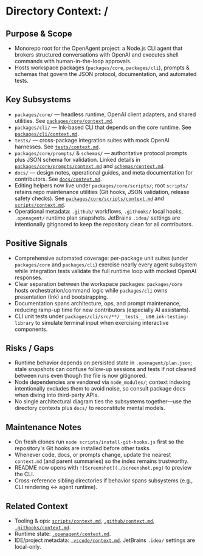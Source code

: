 # Directory Context: /

## Purpose & Scope

- Monorepo root for the OpenAgent project: a Node.js CLI agent that brokers structured conversations with OpenAI and executes shell commands with human-in-the-loop approvals.
- Hosts workspace packages (`packages/core`, `packages/cli`), prompts & schemas that govern the JSON protocol, documentation, and automated tests.

## Key Subsystems

- `packages/core/` — headless runtime, OpenAI client adapters, and shared utilities. See [`packages/core/context.md`](packages/core/context.md).
- `packages/cli/` — Ink-based CLI that depends on the core runtime. See [`packages/cli/context.md`](packages/cli/context.md).
- `tests/` — cross-package integration suites with mock OpenAI harnesses. See [`tests/context.md`](tests/context.md).
- `packages/core/prompts/` & `schemas/` — authoritative protocol prompts plus JSON schema for validation. Linked details in [`packages/core/prompts/context.md`](packages/core/prompts/context.md) and [`schemas/context.md`](schemas/context.md).
- `docs/` — design notes, operational guides, and meta documentation for contributors. See [`docs/context.md`](docs/context.md).
- Editing helpers now live under `packages/core/scripts/`; root `scripts/` retains repo maintenance utilities (Git hooks, JSON validation, release safety checks). See [`packages/core/scripts/context.md`](packages/core/scripts/context.md) and [`scripts/context.md`](scripts/context.md).
- Operational metadata: `.github/` workflows, `.githooks/` local hooks, `.openagent/` runtime plan snapshots. JetBrains `.idea/`
  settings are intentionally gitignored to keep the repository clean for all contributors.

## Positive Signals

- Comprehensive automated coverage: per-package unit suites (under `packages/core` and `packages/cli`) exercise nearly every agent subsystem while integration tests validate the full runtime loop with mocked OpenAI responses.
- Clear separation between the workspace packages: `packages/core` hosts orchestration/command logic while `packages/cli` owns presentation (Ink) and bootstrapping.
- Documentation spans architecture, ops, and prompt maintenance, reducing ramp-up time for new contributors (especially AI assistants).
- CLI unit tests under `packages/cli/src/**/__tests__` use `ink-testing-library` to simulate terminal input when exercising interactive components.

## Risks / Gaps

- Runtime behavior depends on persisted state in `.openagent/plan.json`; stale snapshots can confuse follow-up sessions and tests if not cleaned between runs even though the file is now gitignored.
- Node dependencies are vendored via `node_modules/`; context indexing intentionally excludes them to avoid noise, so consult package docs when diving into third-party APIs.
- No single architectural diagram ties the subsystems together—use the directory contexts plus `docs/` to reconstitute mental models.

## Maintenance Notes

- On fresh clones run `node scripts/install-git-hooks.js` first so the repository's Git hooks are installed before other tasks.
- Whenever code, docs, or prompts change, update the nearest `context.md` (and parent summaries) so the index remains trustworthy.
- README now opens with `![Screenshot](./screenshot.png)` to preview the CLI.
- Cross-reference sibling directories if behavior spans subsystems (e.g., CLI rendering ↔ agent runtime).

## Related Context

- Tooling & ops: [`scripts/context.md`](scripts/context.md), [`.github/context.md`](.github/context.md), [`.githooks/context.md`](.githooks/context.md).
- Runtime state: [`.openagent/context.md`](.openagent/context.md).
- IDE/project metadata: [`.vscode/context.md`](.vscode/context.md). JetBrains `.idea/` settings are local-only.
